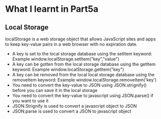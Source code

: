 # What I learnt in Part5a 

## Local Storage
localStorage is a web storage object that allows JavaScript sites and apps to keep key-value pairs in a web browser with no expiration date.
* A key is set to the local storage database using the setItem keyword: Example window.localStorage.setItem("key","value")
* A key can be gotten from the local storage database using the getItem keyword: Example window.localStorage.getItem("key")
* A key can be removed from the local local storage database using the removeItem keyword: Example window.localStorage.removeItem('key')
* You need to convert the key-value to JSON using JSON.strignify() before you can save it in the local storage
* You need to convert the key-value to javascript using JSON.parse() if you want to use it
* JSON.Strignify is used to convert a javascript object to JSON
* JSON.parse is used to convert a JSON to javascript object 